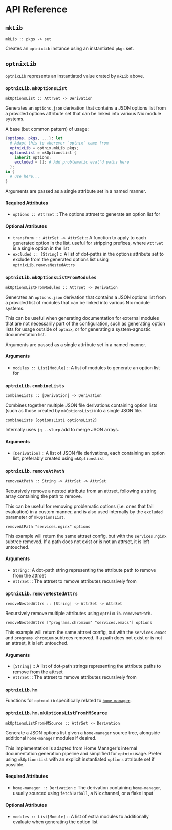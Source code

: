 # API Reference

## `mkLib`

`mkLib :: pkgs -> set`

Creates an `optnixLib` instance using an instantiated `pkgs` set.

## `optnixLib`

`optnixLib` represents an instantiated value crated by `mkLib` above.

### `optnixLib.mkOptionsList`

`mkOptionsList :: AttrSet -> Derivation`

Generates an `options.json` derivation that contains a JSON options list from a
provided options attribute set that can be linked into various Nix module
systems.

A base (but common pattern) of usage:

```nix
{options, pkgs, ...}: let
  # Adapt this to wherever `optnix` came from
  optnixLib = optnix.mkLib pkgs;
  optionsList = mkOptionsList {
    inherit options;
    excluded = []; # Add problematic eval'd paths here
  };
in {
  # use here...
}
```

Arguments are passed as a single attribute set in a named manner.

#### Required Attributes

- `options :: AttrSet` :: The options attrset to generate an option list for

#### Optional Attributes

- `transform :: AttrSet -> AttrSet` :: A function to apply to each generated
  option in the list, useful for stripping prefixes, where `AttrSet` is a single
  option in the list
- `excluded :: [String]` :: A list of dot-paths in the options attribute set to
  exclude from the generated options list using `optnixLib.removeNestedAttrs`

### `optnixLib.mkOptionsListFromModules`

`mkOptionsListFromModules :: AttrSet -> Derivation`

Generates an `options.json` derivation that contains a JSON options list from a
provided list of modules that can be linked into various Nix module systems.

This can be useful when generating documentation for external modules that are
not necessarily part of the configuration, such as generating option lists for
usage outside of `optnix`, or for generating a system-agnostic documentation
list.

Arguments are passed as a single attribute set in a named manner.

#### Arguments

- `modules :: List[Module]` :: A list of modules to generate an option list for

### `optnixLib.combineLists`

`combineLists :: [Derivation] -> Derivation`

Combines together multiple JSON file derivations containing option lists (such
as those created by `mkOptionsList`) into a single JSON file.

`combineLists [optionsList1 optionsList2]`

Internally uses `jq --slurp` add to merge JSON arrays.

#### Arguments

- `[Derivation]` :: A list of JSON file derivations, each containing an option
  list, preferably created using `mkOptionsList`

### `optnixLib.removeAtPath`

`removeAtPath :: String -> AttrSet -> AttrSet`

Recursively remove a nested attribute from an attrset, following a string array
containing the path to remove.

This can be useful for removing problematic options (i.e. ones that fail
evaluation) in a custom manner, and is also used internally by the `excluded`
parameter of `mkOptionsList`.

`removeAtPath "services.nginx" options`

This example will return the same attrset config, but with the `services.nginx`
subtree removed. If a path does not exist or is not an attrset, it is left
untouched.

#### Arguments

- `String` :: A dot-path string representing the attribute path to remove from
  the attrset
- `AttrSet` :: The attrset to remove attributes recursively from

### `optnixLib.removeNestedAttrs`

`removeNestedAttrs :: [String] -> AttrSet -> AttrSet`

Recursively remove multiple attributes using `optnixLib.removeAtPath`.

`removeNestedAttrs ["programs.chromium" "services.emacs"] options`

This example will return the same attrset config, but with the `services.emacs`
and `programs.chromium` subtrees removed. If a path does not exist or is not an
attrset, it is left untouched.

#### Arguments

- `[String]` :: A list of dot-path strings representing the attribute paths to
  remove from the attrset
- `AttrSet` :: The attrset to remove attributes recursively from

### `optnixLib.hm`

Functions for `optnixLib` specifically related to
[`home-manager`](https://github.com/nix-community/home-manager).

### `optnixLib.hm.mkOptionsListFromHMSource`

`mkOptionsListFromHMSource :: AttrSet -> Derivation`

Generate a JSON options list given a `home-manager` source tree, alongside
additional `home-manager` modules if desired.

This implementation is adapted from Home Manager's internal documentation
generation pipeline and simplified for `optnix` usage. Prefer using
`mkOptionsList` with an explicit instantiated `options` attribute set if
possible.

#### Required Attributes

- `home-manager :: Derivation` :: The derivation containing `home-manager`,
  usually sourced using `fetchTarball`, a Nix channel, or a flake input

#### Optional Attributes

- `modules :: List[Module]` :: A list of extra modules to additionally evaluate
  when generating the option list
